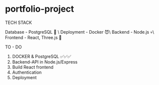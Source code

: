 # portfolio-project

TECH STACK

Database - PostgreSQL 🤠 \ Deployment - Docker 😈\ Backend - Node.js 💀\ Frontend - React, Three.js 🐗

TO - DO
1. DOCKER & PostgreSQL ✅✅✅
3. Backend-API in Node.js/Express
4. Build React frontend
5. Authentication
6. Deployment
